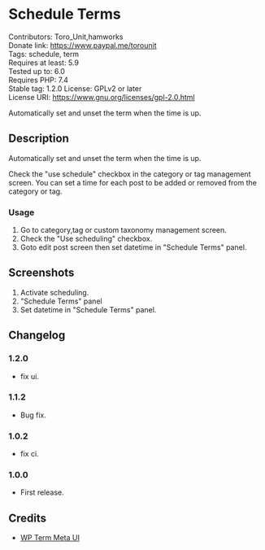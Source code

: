 # Schedule Terms

Contributors:      Toro_Unit,hamworks  
Donate link:       https://www.paypal.me/torounit  
Tags:              schedule, term  
Requires at least: 5.9  
Tested up to:      6.0  
Requires PHP:      7.4  
Stable tag:        1.2.0
License:           GPLv2 or later  
License URI:       https://www.gnu.org/licenses/gpl-2.0.html  

Automatically set and unset the term when the time is up.

## Description

Automatically set and unset the term when the time is up.

Check the "use schedule" checkbox in the category or tag management screen. You can set a time for each post to be added or removed from the category or tag.

### Usage

1. Go to category,tag or custom taxonomy management screen.
2. Check the "Use scheduling" checkbox.
3. Goto edit post screen then set datetime in "Schedule Terms" panel.

## Screenshots

1. Activate scheduling.
2. "Schedule Terms" panel
3. Set datetime in "Schedule Terms" panel.

## Changelog

### 1.2.0
* fix ui.

### 1.1.2
* Bug fix.

### 1.0.2
* fix ci.

### 1.0.0
* First release.

## Credits

* [WP Term Meta UI](https://github.com/JJJ/wp-term-meta-ui/)

